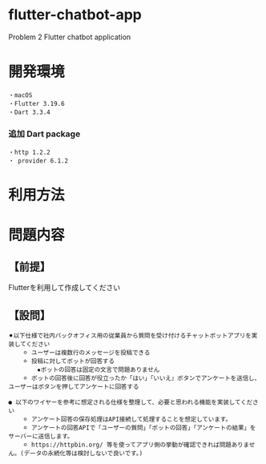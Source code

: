 # flutter-chatbot-app
Problem 2 Flutter chatbot application

# 開発環境
    ・macOS
    ・Flutter 3.19.6 
    ・Dart 3.3.4
### 追加 Dart package
    ・http 1.2.2
    ・ provider 6.1.2
# 利用方法

# 問題内容
## 【前提】
Flutterを利用して作成してください

## 【設問】
    ⚫︎以下仕様で社内バックオフィス用の従業員から質問を受け付けるチャットボットアプリを実装してください
        ⚪︎ ユーザーは複数行のメッセージを投稿できる
        ⚪︎ 投稿に対してボットが回答する
            ▪️ボットの回答は固定の文言で問題ありません
        ⚪︎ ボットの回答後に回答が役立ったか「はい」「いいえ』ボタンでアンケートを送信し、ユーザーはボタンを押してアンケートに回答する

    ● 以下のワイヤーを参考に想定される仕様を整理して、必要と思われる機能を実装してください
        ⚪︎ アンケート回答の保存処理はAPI接続して処理することを想定しています。
        ⚪︎ アンケートの回答APIで「ユーザーの質問」「ボットの回答」「アンケートの結果」をサーバーに送信します。
        ⚪︎ https://httpbin.org/ 等を使ってアプリ側の挙動が確認できれば問題ありません。(データの永続化等は検討しないで良いです。)
        